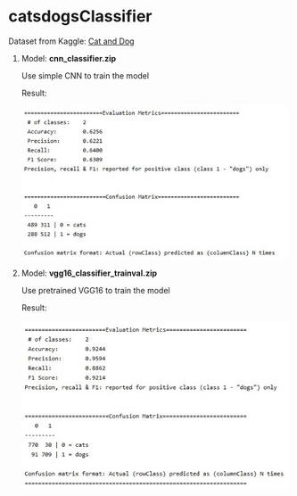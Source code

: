 # catsdogsClassifier

Dataset from Kaggle: [Cat and Dog](https://www.kaggle.com/tongpython/cat-and-dog)


1. Model: **cnn_classifier.zip**

   Use simple CNN to train the model

   Result:

   ![cnn_classifier_acc](pics/cnn_classifier_acc.png)

2. Model: **vgg16_classifier_trainval.zip**

   Use pretrained VGG16 to train the model

   Result:

   ![vgg16_classifier_acc](pics/vgg16_classifier_acc.png)
